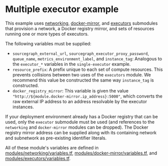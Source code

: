 # Multiple executor example

This example uses [networking](https://registry.terraform.io/modules/sourcegraph/executors/google/5.5.0/submodules/networking), [docker-mirror](https://registry.terraform.io/modules/sourcegraph/executors/google/5.5.0/submodules/docker-mirror), and [executors](https://registry.terraform.io/modules/sourcegraph/executors/google/5.5.0/submodules/executors) submodules that provision a network, a Docker registry mirror, and sets of resources running one or more types of executors.

The following variables must be supplied:

- `sourcegraph_external_url`, `sourcegraph_executor_proxy_password`, `queue_name`, `metrics_environment_label`, and `instance_tag`: Analogous to the `executor_*` variables in the `single-executor` example.
- `resource_prefix`: A prefix unique to each set of compute resources. This prevents collisions between two uses of the `executors` module. We recommend this value be constructed the same way `instance_tag` is constructed.
- `docker_registry_mirror`: This variable is given the value `"http://${module.docker-mirror.ip_address}:5000"`, which converts the raw external IP address to an address resolvable by the executor instances.

If your deployment environment already has a Docker registry that can be used, only the `executor` submodule must be used (and references to the `networking` and `docker-mirror` modules can be dropped). The Docker registry mirror address can be supplied along with its containing network and subnetwork as pre-existing identifier literals.

All of these module's variables are defined in [modules/networking/variables.tf](https://github.com/sourcegraph/terraform-google-executors/blob/v5.5.0/modules/networking/variables.tf), [modules/docker-mirror/variables.tf](https://github.com/sourcegraph/terraform-google-executors/blob/v5.5.0/modules/docker-mirror/variables.tf), and [modules/executors/variables.tf](https://github.com/sourcegraph/terraform-google-executors/blob/v5.5.0/modules/executors/variables.tf).
